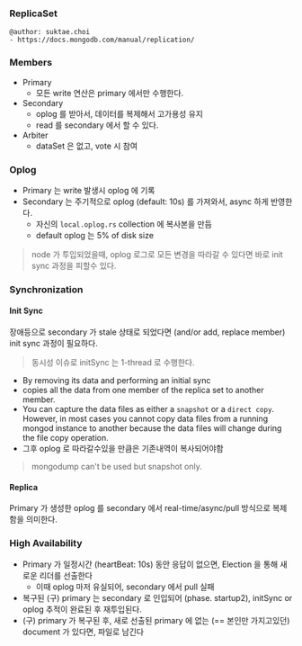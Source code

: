 ### ReplicaSet

```
@author: suktae.choi
- https://docs.mongodb.com/manual/replication/
```

### Members

- Primary
  - 모든 write 연산은 primary 에서만 수행한다.
- Secondary
  - oplog 를 받아서, 데이터를 복제해서 고가용성 유지
  - read 를 secondary 에서 할 수 있다.
- Arbiter
  - dataSet 은 없고, vote 시 참여

### Oplog

- Primary 는 write 발생시 oplog 에 기록
- Secondary 는 주기적으로 oplog (default: 10s) 를 가져와서, async 하게 반영한다.
  - 자신의 `local.oplog.rs` collection 에 복사본을 만듬
  - default oplog 는 5% of disk size

> node 가 투입되었을때, oplog 로그로 모든 변경을 따라갈 수 있다면 바로 init sync 과정을 피할수 있다.

### Synchronization

#### Init Sync

장애등으로 secondary 가 stale 상태로 되었다면 (and/or add, replace member) init sync 과정이 필요하다.

> 동시성 이슈로 initSync 는 1-thread 로 수행한다.

- By removing its data and performing an initial sync
- copies all the data from one member of the replica set to another member.
- You can capture the data files as either a `snapshot` or a `direct copy`. However, in most cases you cannot copy data files from a running mongod instance to another because the data files will change during the file copy operation.
- 그후 oplog 로 따라갈수있을 만큼은 기존내역이 복사되어야함

> mongodump can't be used but snapshot only.

#### Replica

Primary 가 생성한 oplog 를 secondary 에서 real-time/async/pull 방식으로 복제함을 의미한다.

### High Availability

- Primary 가 일정시간 (heartBeat: 10s) 동안 응답이 없으면, Election 을 통해 새로운 리더를 선출한다
  - 이때 oplog 마저 유실되어, secondary 에서 pull 실패
- 복구된 (구) primary 는 secondary 로 인입되어 (phase. startup2), initSync or oplog 추적이 완료된 후 재투입된다.
- (구) primary 가 복구된 후, 새로 선출된 primary 에 없는 (== 본인만 가지고있던) document 가 있다면, 파일로 남긴다